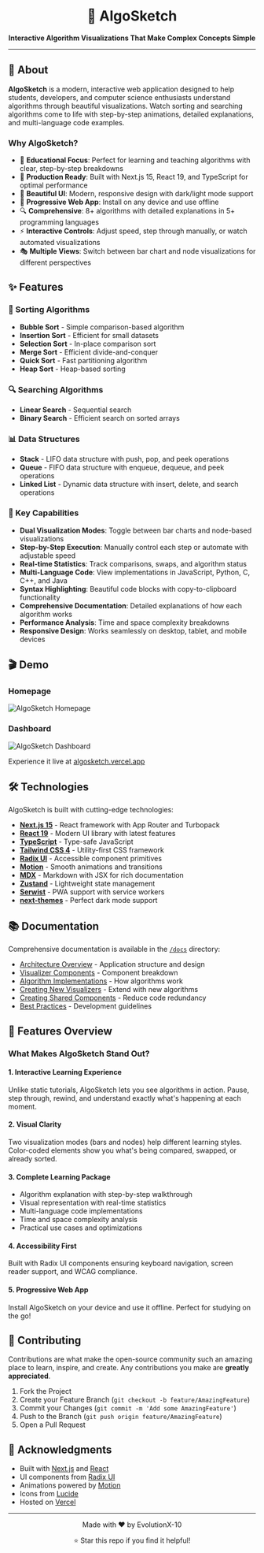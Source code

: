 <div align="center">
  <h1>🎨 AlgoSketch</h1>
  <p><strong>Interactive Algorithm Visualizations That Make Complex Concepts Simple</strong></p>
</div>

---

## 📖 About

**AlgoSketch** is a modern, interactive web application designed to help students, developers, and computer science enthusiasts understand algorithms through beautiful visualizations. Watch sorting and searching algorithms come to life with step-by-step animations, detailed explanations, and multi-language code examples.

### Why AlgoSketch?

- 🎯 **Educational Focus**: Perfect for learning and teaching algorithms with clear, step-by-step breakdowns
- 🚀 **Production Ready**: Built with Next.js 15, React 19, and TypeScript for optimal performance
- 🎨 **Beautiful UI**: Modern, responsive design with dark/light mode support
- 📱 **Progressive Web App**: Install on any device and use offline
- 🔍 **Comprehensive**: 8+ algorithms with detailed explanations in 5+ programming languages
- ⚡ **Interactive Controls**: Adjust speed, step through manually, or watch automated visualizations
- 🎭 **Multiple Views**: Switch between bar chart and node visualizations for different perspectives

## ✨ Features

### 🔄 Sorting Algorithms
- **Bubble Sort** - Simple comparison-based algorithm
- **Insertion Sort** - Efficient for small datasets
- **Selection Sort** - In-place comparison sort
- **Merge Sort** - Efficient divide-and-conquer
- **Quick Sort** - Fast partitioning algorithm
- **Heap Sort** - Heap-based sorting

### 🔍 Searching Algorithms
- **Linear Search** - Sequential search
- **Binary Search** - Efficient search on sorted arrays

### 📊 Data Structures
- **Stack** - LIFO data structure with push, pop, and peek operations
- **Queue** - FIFO data structure with enqueue, dequeue, and peek operations
- **Linked List** - Dynamic data structure with insert, delete, and search operations

### 🎯 Key Capabilities
- **Dual Visualization Modes**: Toggle between bar charts and node-based visualizations
- **Step-by-Step Execution**: Manually control each step or automate with adjustable speed
- **Real-time Statistics**: Track comparisons, swaps, and algorithm status
- **Multi-Language Code**: View implementations in JavaScript, Python, C, C++, and Java
- **Syntax Highlighting**: Beautiful code blocks with copy-to-clipboard functionality
- **Comprehensive Documentation**: Detailed explanations of how each algorithm works
- **Performance Analysis**: Time and space complexity breakdowns
- **Responsive Design**: Works seamlessly on desktop, tablet, and mobile devices

## 🎬 Demo

### Homepage
![AlgoSketch Homepage](https://github.com/user-attachments/assets/02881922-48ae-43e0-af26-283d507f6c63)

### Dashboard
![AlgoSketch Dashboard](https://github.com/user-attachments/assets/349cb1c8-c1f5-4f2f-a7a1-a0ebdfdbe458)

Experience it live at [algosketch.vercel.app](https://algosketch.vercel.app)

## 🛠️ Technologies

AlgoSketch is built with cutting-edge technologies:

- **[Next.js 15](https://nextjs.org/)** - React framework with App Router and Turbopack
- **[React 19](https://react.dev/)** - Modern UI library with latest features
- **[TypeScript](https://www.typescriptlang.org/)** - Type-safe JavaScript
- **[Tailwind CSS 4](https://tailwindcss.com/)** - Utility-first CSS framework
- **[Radix UI](https://www.radix-ui.com/)** - Accessible component primitives
- **[Motion](https://motion.dev/)** - Smooth animations and transitions
- **[MDX](https://mdxjs.com/)** - Markdown with JSX for rich documentation
- **[Zustand](https://zustand-demo.pmnd.rs/)** - Lightweight state management
- **[Serwist](https://serwist.pages.dev/)** - PWA support with service workers
- **[next-themes](https://github.com/pacocoursey/next-themes)** - Perfect dark mode support

## 📚 Documentation

Comprehensive documentation is available in the [`/docs`](/docs) directory:

- [Architecture Overview](/docs/architecture-overview.md) - Application structure and design
- [Visualizer Components](/docs/visualizer-components.md) - Component breakdown
- [Algorithm Implementations](/docs/algorithm-implementations.md) - How algorithms work
- [Creating New Visualizers](/docs/creating-new-visualizers.md) - Extend with new algorithms
- [Creating Shared Components](/docs/creating-shared-components.md) - Reduce code redundancy
- [Best Practices](/docs/best-practices.md) - Development guidelines

## 🎨 Features Overview

### What Makes AlgoSketch Stand Out?

#### 1. **Interactive Learning Experience**
Unlike static tutorials, AlgoSketch lets you see algorithms in action. Pause, step through, rewind, and understand exactly what's happening at each moment.

#### 2. **Visual Clarity**
Two visualization modes (bars and nodes) help different learning styles. Color-coded elements show you what's being compared, swapped, or already sorted.

#### 3. **Complete Learning Package**
- Algorithm explanation with step-by-step walkthrough
- Visual representation with real-time statistics
- Multi-language code implementations
- Time and space complexity analysis
- Practical use cases and optimizations

#### 4. **Accessibility First**
Built with Radix UI components ensuring keyboard navigation, screen reader support, and WCAG compliance.

#### 5. **Progressive Web App**
Install AlgoSketch on your device and use it offline. Perfect for studying on the go!

## 🤝 Contributing

Contributions are what make the open-source community such an amazing place to learn, inspire, and create. Any contributions you make are **greatly appreciated**.

1. Fork the Project
2. Create your Feature Branch (`git checkout -b feature/AmazingFeature`)
3. Commit your Changes (`git commit -m 'Add some AmazingFeature'`)
4. Push to the Branch (`git push origin feature/AmazingFeature`)
5. Open a Pull Request

## 🙏 Acknowledgments

- Built with [Next.js](https://nextjs.org/) and [React](https://react.dev/)
- UI components from [Radix UI](https://www.radix-ui.com/)
- Animations powered by [Motion](https://motion.dev/)
- Icons from [Lucide](https://lucide.dev/)
- Hosted on [Vercel](https://vercel.com/)
---

<div align="center">
  <p>Made with ❤️ by EvolutionX-10</p>
  <p>⭐ Star this repo if you find it helpful!</p>
</div>
